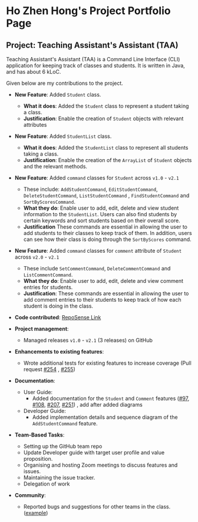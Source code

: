# Ho Zhen Hong's Project Portfolio Page

## Project: Teaching Assistant's Assistant (TAA)
Teaching Assistant's Assistant (TAA) is a Command Line Interface (CLI) application for keeping track of classes and students.
It is written in Java, and has about 6 kLoC.

Given below are my contributions to the project.
* **New Feature**: Added `Student` class.
  * **What it does**: Added the `Student` class to represent a student taking a class.
  * **Justification**: Enable the creation of `Student` objects with relevant attributes
  
* **New Feature**: Added `StudentList` class.
    * **What it does**: Added the `StudentList` class to represent all students taking a class.
    * **Justification**: Enable the creation of the `ArrayList` of `Student` objects and the relevant methods.

* **New Feature**: Added `command` classes for `Student` across `v1.0` - `v2.1`
  * These include: `AddStudentCommand`, `EditStudentCommand`, `DeleteStudentCommand`, `ListStudentCommand`
  , `FindStudentCommand` and `SortByScoresCommand`.
  * **What they do**: Enable user to add, edit, delete and view student information to the `StudentList`.
  Users can also find students by certain keywords and sort students based on their overall score.
  * **Justification** These commands are essential in allowing the user to add students to their classes to keep 
    track of them. In addition, users can see how their class is doing through the `SortByScores` command.

* **New Feature**: Added `command` classes for `comment` attribute of `Student` across `v2.0` - `v2.1`
  * These include `SetCommentCommand`, `DeleteCommentCommand` and `ListCommentCommand`.
  * **What they do**: Enable user to add, edit, delete and view comment entries for students.
  * **Justification**: These commands are essential in allowing the user to add comment entries to their students to
  keep track of how each student is doing in the class.

* **Code contributed**: [RepoSense Link](https://nus-cs2113-ay2122s1.github.io/tp-dashboard/?search=&sort=groupTitle&sortWithin=title&since=2021-09-25&timeframe=commit&mergegroup=&groupSelect=groupByRepos&breakdown=false&tabOpen=true&tabType=authorship&tabAuthor=hozhenhong99&tabRepo=AY2122S1-CS2113T-F12-3%2Ftp%5Bmaster%5D&authorshipIsMergeGroup=false&authorshipFileTypes=docs~functional-code~test-code&authorshipIsBinaryFileTypeChecked=false)

* **Project management**:
  * Managed releases `v1.0` - `v2.1` (3 releases) on GitHub

* **Enhancements to existing features**:
    * Wrote additional tests for existing features to increase coverage
      (Pull request [\#254](https://github.com/AY2122S1-CS2113T-F12-3/tp/pull/254/files)
  , [\#255](https://github.com/AY2122S1-CS2113T-F12-3/tp/pull/255/files))
    
* **Documentation**:
    * User Guide:
        * Added documentation for the `Student` and `Comment` features
          ([\#97](https://github.com/AY2122S1-CS2113T-F12-3/tp/pull/97/files),
          [\#108](https://github.com/AY2122S1-CS2113T-F12-3/tp/pull/108/files),
          [\#207](https://github.com/AY2122S1-CS2113T-F12-3/tp/pull/207/files),
          [\#251](https://github.com/AY2122S1-CS2113T-F12-3/tp/pull/251/files))
          , add after added diagrams
    * Developer Guide:
        * Added implementation details and sequence diagram of the `AddStudentCommand` feature.

* **Team-Based Tasks**:
  * Setting up the GitHub team repo
  * Update Developer guide with target user profile and value proposition.
  * Organising and hosting Zoom meetings to discuss features and issues.
  * Maintaining the issue tracker.
  * Delegation of work

* **Community**:
    * Reported bugs and suggestions for other teams in the class.
      ([example](https://github.com/hozhenhong99/ped/tree/main/files))